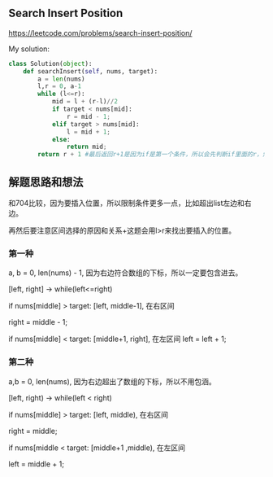 ## Search Insert Position
https://leetcode.com/problems/search-insert-position/

My solution:

```python
class Solution(object):
    def searchInsert(self, nums, target):
        a = len(nums)
        l,r = 0, a-1
        while (l<=r):
            mid = l + (r-l)//2
            if target < nums[mid]:
                r = mid - 1;
            elif target > nums[mid]:
                l = mid + 1;
            else:
                return mid;
        return r + 1 #最后返回r+1是因为if是第一个条件，所以会先判断if里面的r，然后l>=r，然后跳出循环。
```

## 解题思路和想法
和704比较，因为要插入位置，所以限制条件更多一点，比如超出list左边和右边。

再然后要注意区间选择的原因和关系+这题会用l>r来找出要插入的位置。

### 第一种

a, b = 0, len(nums) - 1, 因为右边符合数组的下标，所以一定要包含进去。

[left, right] -> while(left<=right)

if nums[middle] > target: [left, middle-1], 在右区间

  right = middle - 1;
  
if nums[middle] < target: [middle+1, right], 在左区间
  left = left + 1;

### 第二种

a,b = 0, len(nums), 因为右边超出了数组的下标，所以不用包涵。

[left, right) -> while(left < right)

if nums[middle] > target: [left, middle), 在右区间

  right = middle;

if nums[middle < target: [middle+1 ,middle), 在左区间

  left = middle + 1;
  

